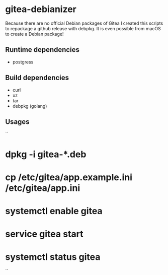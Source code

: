 # gitea-debianizer

Because there are no official Debian packages of Gitea I created this scripts to
repackage a github release with debpkg. It is even possible from macOS to create
a Debian package!

## Runtime dependencies

* postgress

## Build dependencies

* curl
* xz
* tar
* debpkg (golang)

## Usages

``
# dpkg -i gitea-*.deb
# cp /etc/gitea/app.example.ini /etc/gitea/app.ini
# systemctl enable gitea
# service gitea start
# systemctl status gitea
``

